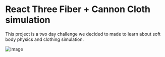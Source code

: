 # React Three Fiber + Cannon Cloth simulation

This project is a two day challenge we decided to made to learn about soft body physics and clothing simulation.

![image](https://github.com/user-attachments/assets/0826bd1e-7fdd-4016-a4c3-773b70b1d0a6)

